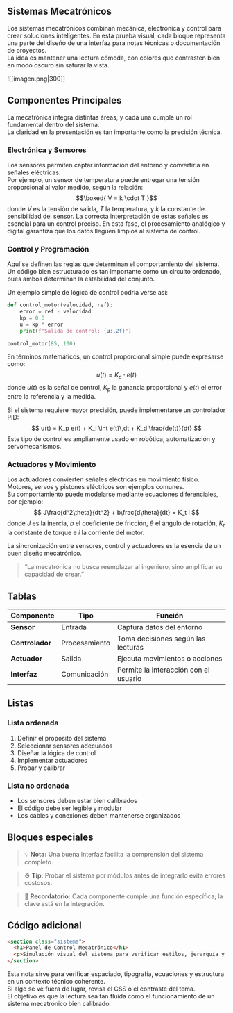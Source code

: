 

## Sistemas Mecatrónicos
Los sistemas mecatrónicos combinan mecánica, electrónica y control para crear soluciones inteligentes. En esta prueba visual, cada bloque representa una parte del diseño de una interfaz para notas técnicas o documentación de proyectos.  
La idea es mantener una lectura cómoda, con colores que contrasten bien en modo oscuro sin saturar la vista.  

![[imagen.png|300]]

## Componentes Principales
La mecatrónica integra distintas áreas, y cada una cumple un rol fundamental dentro del sistema.  
La claridad en la presentación es tan importante como la precisión técnica.
### Electrónica y Sensores
Los sensores permiten captar información del entorno y convertirla en señales eléctricas.  
Por ejemplo, un sensor de temperatura puede entregar una tensión proporcional al valor medido, según la relación:  
$$\boxed{ V = k \cdot T }$$
donde $V$ es la tensión de salida, $T$ la temperatura, y $k$ la constante de sensibilidad del sensor. La correcta interpretación de estas señales es esencial para un control preciso.  En esta fase, el procesamiento analógico y digital garantiza que los datos lleguen limpios al sistema de control.

### Control y Programación
Aquí se definen las reglas que determinan el comportamiento del sistema.  
Un código bien estructurado es tan importante como un circuito ordenado, pues ambos determinan la estabilidad del conjunto.

Un ejemplo simple de lógica de control podría verse así:

~~~python
def control_motor(velocidad, ref):
    error = ref - velocidad
    kp = 0.8
    u = kp * error
    print(f"Salida de control: {u:.2f}")

control_motor(85, 100)
~~~

En términos matemáticos, un control proporcional simple puede expresarse como:  
$$ u(t) = K_p \cdot e(t) $$
donde $u(t)$ es la señal de control, $K_p$ la ganancia proporcional y $e(t)$ el error entre la referencia y la medida.

Si el sistema requiere mayor precisión, puede implementarse un controlador PID:  
$$ u(t) = K_p e(t) + K_i \int e(t)\,dt + K_d \frac{de(t)}{dt} $$
Este tipo de control es ampliamente usado en robótica, automatización y servomecanismos.

### Actuadores y Movimiento
Los actuadores convierten señales eléctricas en movimiento físico.  
Motores, servos y pistones eléctricos son ejemplos comunes.  
Su comportamiento puede modelarse mediante ecuaciones diferenciales, por ejemplo:  
$$ J\frac{d^2\theta}{dt^2} + b\frac{d\theta}{dt} = K_t i $$
donde $J$ es la inercia, $b$ el coeficiente de fricción, $\theta$ el ángulo de rotación, $K_t$ la constante de torque e $i$ la corriente del motor.

La sincronización entre sensores, control y actuadores es la esencia de un buen diseño mecatrónico.

> “La mecatrónica no busca reemplazar al ingeniero, sino amplificar su capacidad de crear.”

## Tablas
| Componente      | Tipo          | Función                               |
| --------------- | ------------- | ------------------------------------- |
| **Sensor**      | Entrada       | Captura datos del entorno             |
| **Controlador** | Procesamiento | Toma decisiones según las lecturas    |
| **Actuador**    | Salida        | Ejecuta movimientos o acciones        |
| **Interfaz**    | Comunicación  | Permite la interacción con el usuario |

## Listas

### Lista ordenada
1. Definir el propósito del sistema  
2. Seleccionar sensores adecuados  
3. Diseñar la lógica de control  
4. Implementar actuadores  
5. Probar y calibrar  

### Lista no ordenada
- Los sensores deben estar bien calibrados  
- El código debe ser legible y modular  
- Los cables y conexiones deben mantenerse organizados  

## Bloques especiales

> 💡 **Nota:** Una buena interfaz facilita la comprensión del sistema completo.  

> ⚙️ **Tip:** Probar el sistema por módulos antes de integrarlo evita errores costosos.  

> 🧩 **Recordatorio:** Cada componente cumple una función específica; la clave está en la integración.  

## Código adicional
~~~html
<section class="sistema">
  <h1>Panel de Control Mecatrónico</h1>
  <p>Simulación visual del sistema para verificar estilos, jerarquía y fórmulas renderizadas con MathJax.</p>
</section>
~~~

Esta nota sirve para verificar espaciado, tipografía, ecuaciones y estructura en un contexto técnico coherente.  
Si algo se ve fuera de lugar, revisa el CSS o el contraste del tema.  
El objetivo es que la lectura sea tan fluida como el funcionamiento de un sistema mecatrónico bien calibrado.
